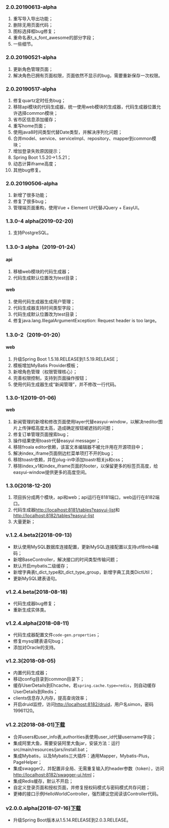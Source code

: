 ### 2.0.20190613-alpha
1. 重写导入导出功能；
2. 删除无用页面代码；
3. 图标选择框bug修复；
4. 重命名表t_s_font_awesome的部分字段；
5. 一些细节。

### 2.0.20190521-alpha
1. 更新角色管理页面；
2. 解决角色已拥有页面权限，页面依然不显示的bug，需要重新保存一次权限。

### 2.0.20190517-alpha
1. 修复quartz定时任务bug；
2. 移除api模块的代码生成器，统一使用web模块的生成器，代码生成器位置允许选择common模块；
3. 省市区信息添加缓存；
4. 重写home页面；
5. 使用java8时间类型代替Date类型，并解决序列化问题；
6. 合并model、service、serviceImpl、repository、mapper到common模块；
7. 增加登录失败原因提示；
8. Spring Boot 1.5.20->1.5.21；
9. 动态计算iframe高度；
10. 其他bug修复。

### 2.0.20190506-alpha
1. 新增了很多功能；
2. 修复了很多bug；
3. 管理端页面重构，使用Vue + Element UI代替JQuery + EasyUI。

### 1.3.0-4 alpha(2019-02-20)
1. 支持PostgreSQL。
### 1.3.0-3 alpha（2019-01-24）
#### api
1. 移植web模块的代码生成器；
2. 代码生成默认位置改为test目录；
#### web
1. 使用代码生成器生成用户管理；
2. 代码生成器支持时间类型字段；
3. 代码生成默认位置改为test目录；
4. 修复java.lang.IllegalArgumentException: Request header is too large。

### 1.3.0-2（2019-01-20）
#### web
1. 升级Spring Boot 1.5.18.RELEASE到1.5.19.RELEASE；
2. 模板增加MyBatis Provider模板；
3. 新增角色管理（权限管理核心）；
4. 完善权限控制，支持到页面操作按钮；
5. 使用代码生成器生成“新闻管理”，并不修改一行代码。

### 1.3.0-1(2019-01-06)
#### web
1. 新闻管理的新增和修改页面使用layer代替easyui-window，以解决neditor图片上传弹框高度太高，造成确定按钮被遮挡的问题；
2. 修复订单管理页面搜索bug；
3. 操作结果使用toastr代替easyui messager；
4. 移除froala editor依赖，该富文本编辑器不被允许用在开源项目中；
5. 解决index_iframe页面侧边栏菜单项打不开的bug；
6. 移除toastr依赖，并在plug-in中添加toastr相关js和css；
7. 移除index_v1和index_iframe页面的footer，以保留更多的标签页高度，给easyui-window提供更多的高度空间。

### 1.3.0(2018-12-20)
1. 项目拆分成两个模块，api和web；api运行在8181端口，web运行在8182端口。
2. 代码生成器[http://localhost:8181/tables?easyui-list](http://localhost:8181/tables?easyui-list)和[http://localhost:8182/tables?easyui-list](http://localhost:8182/tables?easyui-list)
3. 大量更新；

### v.1.2.4.beta2(2018-09-13)
- 默认使用MySQL数据库连接配置，更新MySQL连接配置以支持utf8mb4编码；
- 新增BaseController，解决接口的时间类型传输问题；
- 默认开启mybatis二级缓存；
- 新增字典表t_dict_type和t_dict_type_group，新增字典工具类DictUtil；
- 更新MySQL建表语句。

### v1.2.4.beta(2018-08-18)
- 代码生成器bug修复；
- 重新生成实体类。

### v1.2.4.alpha(2018-08-11)
- 代码生成器配置文件`code-gen.properties`；
- 修复mysql建表语句bug；
- 添加对Oracle的支持。

### v1.2.3(2018-08-05)
- 内置代码生成器；
- 移动config目录到common目录下；
- 缓存UserDetails到Ehcache，若`spring.cache.type=redis`，则自动缓存UserDetails到Redis；
- clients信息存入内存，提高查询效率；
- 开启druid监控，访问[http://localhost:8182/druid](http://localhost:8182/druid)，用户名simon，密码19961120。

### v1.2.2(2018-08-01)[下载](https://codeload.github.com/jeesun/oauthserver/zip/v1.2.2)
- 合并users和user_info表,authorities表使用user_id代替username字段；
- 集成阿里大鱼，需要安装阿里大鱼jar，安装方法：运行src/main/resources/jars/install.bat；
- 集成Mybatis，以及Mybatis三大插件：通用Mapper，Mybatis-Plus，PageHelper；
- 集成swagger2，并配置非全局、无需重复输入的header参数（token），访问[http://localhost:8182/swagger-ui.html](http://localhost:8182/swagger-ui.html)；
- 集成Redis缓存，默认不开启；
- 自定义登录页面和授权页面，并修复授权码模式与密码模式共存问题；
- 更棒的接口示例HelloWorldController，强烈建议您阅读该Controller代码。

### v2.0.0.alpha(2018-07-16)[下载](https://codeload.github.com/jeesun/oauthserver/zip/v2.0.0.alpha)
- 升级Spring Boot版本从1.5.14.RELEASE到2.0.3.RELEASE。
